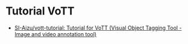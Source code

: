 # Tutorial VoTT

- [SI-Aizu/vott-tutorial: Tutorial for VoTT (Visual Object Tagging Tool - Image and video annotation tool)](https://github.com/SI-Aizu/vott-tutorial)
